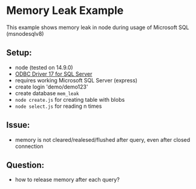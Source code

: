 # Memory Leak Example

This example shows memory leak in node during usage of Microsoft SQL (msnodesqlv8)

## Setup:

- node (tested on 14.9.0)
- [ODBC Driver 17 for SQL Server](https://www.microsoft.com/en-us/download/details.aspx?id=56567)
- requires working Microsoft SQL Server (express)
- create login 'demo/demo123'
- create database `mem_leak`
- `node create.js` for creating table with blobs
- `node select.js` for reading n times

## Issue:

- memory is not cleared/realesed/flushed after query, even after closed connection

## Question:

- how to release memory after each query?
